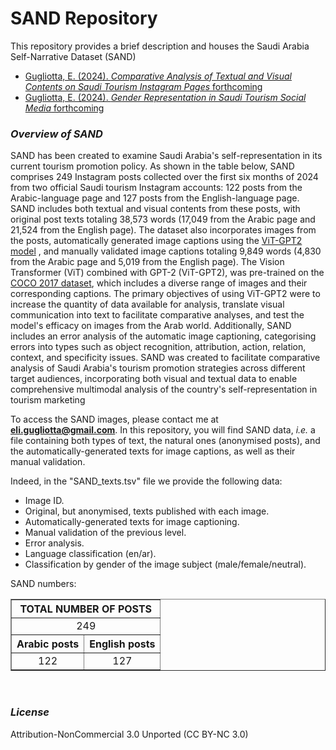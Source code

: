 # SAND Repository

This repository provides a brief description and houses the Saudi Arabia Self-Narrative Dataset (SAND)
* [Gugliotta, E. (2024). *Comparative Analysis of Textual and Visual Contents on Saudi Tourism Instagram Pages* forthcoming]()
* [Gugliotta, E. (2024). *Gender Representation in Saudi Tourism Social Media* forthcoming]()

### *Overview of SAND*


SAND has been created to examine Saudi Arabia's self-representation in its current tourism promotion policy. As shown in the table below, SAND comprises 249 Instagram posts collected over the first six months of 2024 from two official Saudi tourism Instagram accounts: 122 posts from the Arabic-language page and 127 posts from the English-language page. SAND includes both textual and
visual contents from these posts, with original post texts totaling 38,573 words (17,049 from the Arabic page and 21,524 from the English page). The dataset also incorporates images from the posts, automatically generated image captions using the [ViT-GPT2 model](https://huggingface.co/nlpconnect/vit-gpt2-image-captioning) , and manually validated image captions totaling 9,849 words
(4,830 from the Arabic page and 5,019 from the English page). The Vision Transformer (ViT) combined with GPT-2 (ViT-GPT2), was pre-trained on the [COCO 2017 dataset](https://www.kaggle.com/datasets/awsaf49/coco-2017-dataset), which includes a diverse range of images and their corresponding captions. The primary objectives of using ViT-GPT2 were to increase the quantity of data available for analysis, translate visual communication into text to facilitate comparative analyses, and test the model's efficacy on images from the Arab world. 
Additionally, SAND includes an error analysis of the automatic image captioning, categorising errors into types such as object recognition, attribution, action, relation, context, and specificity issues. 
SAND was created to facilitate comparative analysis of Saudi Arabia's tourism promotion strategies across different target audiences, incorporating both visual and textual data to enable comprehensive multimodal analysis of the country's self-representation in tourism marketing

To access the SAND images, please contact me at **eli.gugliotta@gmail.com**.
In this repository, you will find SAND data, *i.e.* a file containing both types of text, the natural ones (anonymised posts), and the automatically-generated texts for image captions, as well as their manual validation. 

Indeed, in the "SAND_texts.tsv" file we provide the following data:

* Image ID.
* Original, but anonymised, texts published with each image.
* Automatically-generated texts for image captioning.
* Manual validation of the previous level.
* Error analysis.
* Language classification (en/ar).
* Classification by gender of the image subject (male/female/neutral).

SAND numbers:
    <table border="1" cellpadding="10" cellspacing="0" style="border-collapse: collapse; text-align: center;">
        <tr>
            <th colspan="2">TOTAL NUMBER OF POSTS</th>
        </tr>
        <tr>
            <td colspan="2">249</td>
        </tr>
        <tr>
            <th>Arabic posts</th>
            <th>English posts</th>
        </tr>
        <tr>
            <td>122</td>
            <td>127</td>
        </tr>
    </table>
<br />


### *License*

Attribution-NonCommercial 3.0 Unported (CC BY-NC 3.0)

<!--
<br />

### *Citation* 

Please cite this work as: 

````bibtex
@inproceedings{gugliotta-etal-wanlp2020, 
    title={An Empirical Analysis of Task Relations in the Multi-Task Annotation of an Arabizi Corpus}, 
    author={Gugliotta, Elisa and Dinarelli, Marco}, 
    booktitle={The 4th Conference on Language, Data and Knowledge (LDK 2023)}, 
    year={2023},
}

````


<br />
-->

